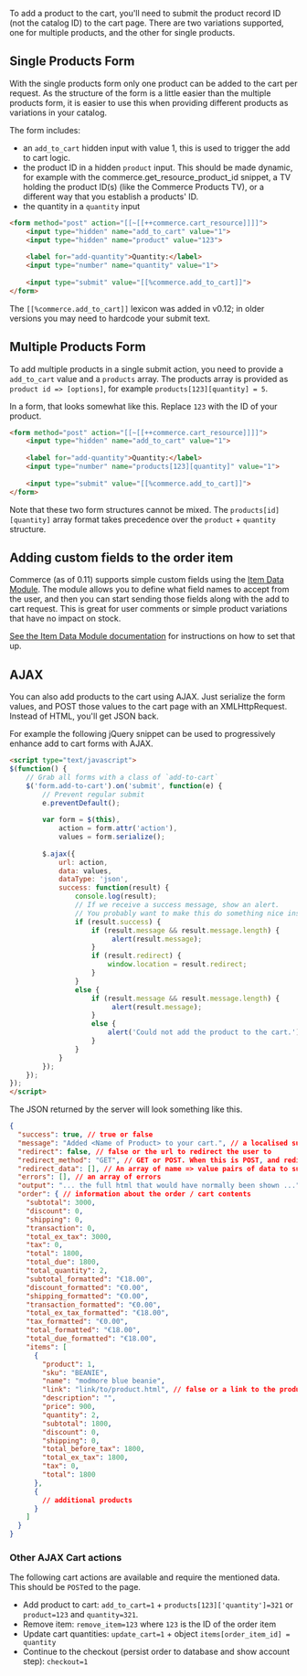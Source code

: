To add a product to the cart, you'll need to submit the product record ID (not the catalog ID) to the cart page. There are two variations supported, one for multiple products, and the other for single products. 

## Single Products Form

With the single products form only one product can be added to the cart per request. As the structure of the form is a little easier than the multiple products form, it is easier to use this when providing different products as variations in your catalog. 

The form includes:
- an `add_to_cart` hidden input with value 1, this is used to trigger the add to cart logic.
- the product ID in a hidden `product` input. This should be made dynamic, for example with the commerce.get_resource_product_id snippet, a TV holding the product ID(s) (like the Commerce Products TV), or a different way that you establish a products' ID.
- the quantity in a `quantity` input

```` html
<form method="post" action="[[~[[++commerce.cart_resource]]]]">
    <input type="hidden" name="add_to_cart" value="1">
    <input type="hidden" name="product" value="123">
    
    <label for="add-quantity">Quantity:</label>
    <input type="number" name="quantity" value="1">
    
    <input type="submit" value="[[%commerce.add_to_cart]]">
</form>
````

The `[[%commerce.add_to_cart]]` lexicon was added in v0.12; in older versions you may need to hardcode your submit text.

## Multiple Products Form

To add multiple products in a single submit action, you need to provide a `add_to_cart` value and a `products` array. The products array is provided as `product id => [options]`, for example `products[123][quantity] = 5`.

In a form, that looks somewhat like this. Replace `123` with the ID of your product. 

```` html
<form method="post" action="[[~[[++commerce.cart_resource]]]]">
    <input type="hidden" name="add_to_cart" value="1">
    
    <label for="add-quantity">Quantity:</label>
    <input type="number" name="products[123][quantity]" value="1">
    
    <input type="submit" value="[[%commerce.add_to_cart]]">
</form>
````

Note that these two form structures cannot be mixed. The `products[id][quantity]` array format takes precedence over the `product` + `quantity` structure.

## Adding custom fields to the order item

Commerce (as of 0.11) supports simple custom fields using the [Item Data Module](../Modules/Cart/ItemData.md). The module allows you to define what field names to accept from the user, and then you can start sending those fields along with the add to cart request. This is great for user comments or simple product variations that have no impact on stock. 

[See the Item Data Module documentation](../Modules/Cart/ItemData.md) for instructions on how to set that up.

## AJAX

You can also add products to the cart using AJAX. Just serialize the form values, and POST those values to the cart page with an XMLHttpRequest. Instead of HTML, you'll get JSON back. 

For example the following jQuery snippet can be used to progressively enhance add to cart forms with AJAX. 

```` html
<script type="text/javascript">
$(function() {
    // Grab all forms with a class of `add-to-cart`
    $('form.add-to-cart').on('submit', function(e) {
        // Prevent regular submit
        e.preventDefault();
        
        var form = $(this),
            action = form.attr('action'),
            values = form.serialize();
            
        $.ajax({
            url: action,
            data: values,
            dataType: 'json',
            success: function(result) {
                console.log(result);
                // If we receive a success message, show an alert.
                // You probably want to make this do something nice instead.
                if (result.success) {
                    if (result.message && result.message.length) {
                         alert(result.message);
                    }
                    if (result.redirect) {
                        window.location = result.redirect;
                    }
                }
                else {
                    if (result.message && result.message.length) {
                         alert(result.message);
                    }
                    else {
                        alert('Could not add the product to the cart.');
                    }
                }
            }
        });
    });
});
</script>
````

The JSON returned by the server will look something like this.

```` json
{
  "success": true, // true or false
  "message": "Added <Name of Product> to your cart.", // a localised success/error message
  "redirect": false, // false or the url to redirect the user to
  "redirect_method": "GET", // GET or POST. When this is POST, and redirect is a URL, you should create a form and submit it
  "redirect_data": [], // An array of name => value pairs of data to submit when redirect_method = POST
  "errors": [], // an array of errors
  "output": "... the full html that would have normally been shown ...",
  "order": { // information about the order / cart contents
    "subtotal": 3000,
    "discount": 0,
    "shipping": 0,
    "transaction": 0,
    "total_ex_tax": 3000,
    "tax": 0,
    "total": 1800,
    "total_due": 1800,
    "total_quantity": 2,
    "subtotal_formatted": "€18.00",
    "discount_formatted": "€0.00",
    "shipping_formatted": "€0.00",
    "transaction_formatted": "€0.00",
    "total_ex_tax_formatted": "€18.00",
    "tax_formatted": "€0.00",
    "total_formatted": "€18.00",
    "total_due_formatted": "€18.00",
    "items": [
      {
        "product": 1,
        "sku": "BEANIE",
        "name": "modmore blue beanie",
        "link": "link/to/product.html", // false or a link to the product in the catalog
        "description": "",
        "price": 900,
        "quantity": 2,
        "subtotal": 1800,
        "discount": 0,
        "shipping": 0,
        "total_before_tax": 1800,
        "total_ex_tax": 1800,
        "tax": 0,
        "total": 1800
      },
      {
        // additional products
      }
    ]
  }
}
````

### Other AJAX Cart actions

The following cart actions are available and require the mentioned data. This should be `POST`ed to the page.

- Add product to cart: `add_to_cart=1` + `products[123]['quantity']=321` or `product=123` and `quantity=321`.
- Remove item: `remove_item=123` where `123` is the ID of the order item
- Update cart quantities: `update_cart=1` + object `items[order_item_id] = quantity` 
- Continue to the checkout (persist order to database and show account step): `checkout=1`

